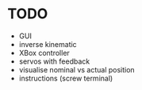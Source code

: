 # TODO

* GUI
* inverse kinematic
* XBox controller
* servos with feedback
* visualise nominal vs actual position
* instructions (screw terminal)
